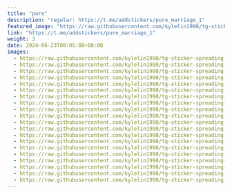 ```yaml
---
title: "pure"
description: "regular: https://t.me/addstickers/pure_marriage_1"
featured_image: "https://raw.githubusercontent.com/kylelin1998/tg-sticker-spreading-worldwide-images/main/img/ba095974-2c11-4f4d-8b20-caf15035728d.jpg"
link: "https://t.me/addstickers/pure_marriage_1"
weight: 3
date: 2024-06-23T08:05:08+08:00
images:
  - https://raw.githubusercontent.com/kylelin1998/tg-sticker-spreading-worldwide-images/main/img/ba095974-2c11-4f4d-8b20-caf15035728d.jpg
  - https://raw.githubusercontent.com/kylelin1998/tg-sticker-spreading-worldwide-images/main/img/ee34fddf-03a5-4734-97fc-f7967fee6d79.jpg
  - https://raw.githubusercontent.com/kylelin1998/tg-sticker-spreading-worldwide-images/main/img/5e3acea3-6b81-44fd-ae5b-779d920e68a2.jpg
  - https://raw.githubusercontent.com/kylelin1998/tg-sticker-spreading-worldwide-images/main/img/af9e16bc-3b46-4520-812e-a8c2488653c7.jpg
  - https://raw.githubusercontent.com/kylelin1998/tg-sticker-spreading-worldwide-images/main/img/a4511487-cc6b-4fa9-8122-7ec3ddc5955c.jpg
  - https://raw.githubusercontent.com/kylelin1998/tg-sticker-spreading-worldwide-images/main/img/2376766c-01bf-44af-aceb-75aa427e214f.jpg
  - https://raw.githubusercontent.com/kylelin1998/tg-sticker-spreading-worldwide-images/main/img/220fefe8-7c5b-4d93-9134-b86f327f7428.jpg
  - https://raw.githubusercontent.com/kylelin1998/tg-sticker-spreading-worldwide-images/main/img/ceeaed36-031f-469c-a6bd-c0e4c2f0dc87.jpg
  - https://raw.githubusercontent.com/kylelin1998/tg-sticker-spreading-worldwide-images/main/img/45e2437f-1b68-47e3-80fa-22d3f5fb86c5.jpg
  - https://raw.githubusercontent.com/kylelin1998/tg-sticker-spreading-worldwide-images/main/img/01fc900a-be9f-4631-bffc-25ad419ac156.jpg
  - https://raw.githubusercontent.com/kylelin1998/tg-sticker-spreading-worldwide-images/main/img/06835d14-5902-4e2a-b0f6-24b6fb2f1101.jpg
  - https://raw.githubusercontent.com/kylelin1998/tg-sticker-spreading-worldwide-images/main/img/74f6439e-0bad-4445-8257-f0806ec21dc4.jpg
  - https://raw.githubusercontent.com/kylelin1998/tg-sticker-spreading-worldwide-images/main/img/f25d6a57-e47e-4b99-ae3d-5d3aec20e02c.jpg
  - https://raw.githubusercontent.com/kylelin1998/tg-sticker-spreading-worldwide-images/main/img/2f290880-310f-4aca-bc8e-83a3442c298e.jpg
  - https://raw.githubusercontent.com/kylelin1998/tg-sticker-spreading-worldwide-images/main/img/cc6a9222-209b-49c9-b571-cf5ccfef1e7f.jpg
  - https://raw.githubusercontent.com/kylelin1998/tg-sticker-spreading-worldwide-images/main/img/3a868b14-8521-447b-b8a1-3d86b1af7352.jpg
  - https://raw.githubusercontent.com/kylelin1998/tg-sticker-spreading-worldwide-images/main/img/030cb6ac-6ff2-4b1f-a2e5-441b80ccbde2.jpg
  - https://raw.githubusercontent.com/kylelin1998/tg-sticker-spreading-worldwide-images/main/img/da61a7d4-b225-472f-a33b-b7694f3ceb44.jpg
  - https://raw.githubusercontent.com/kylelin1998/tg-sticker-spreading-worldwide-images/main/img/741ed912-4a1a-4e02-9d85-2f9150c66a70.jpg
  - https://raw.githubusercontent.com/kylelin1998/tg-sticker-spreading-worldwide-images/main/img/c219ce81-2553-47f9-9300-2fd129578757.jpg
---
```

